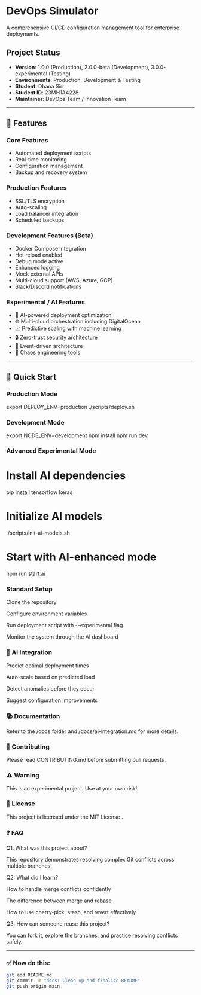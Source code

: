 # DevOps Simulator

A comprehensive CI/CD configuration management tool for enterprise deployments.

## Project Status
- **Version**: 1.0.0 (Production), 2.0.0-beta (Development), 3.0.0-experimental (Testing)
- **Environments**: Production, Development & Testing
- **Student**: Dhana Siri  
- **Student ID**: 23MH1A4228  
- **Maintainer**: DevOps Team / Innovation Team

---

## 🚀 Features

### Core Features
- Automated deployment scripts  
- Real-time monitoring  
- Configuration management  
- Backup and recovery system  

### Production Features
- SSL/TLS encryption  
- Auto-scaling  
- Load balancer integration  
- Scheduled backups  

### Development Features (Beta)
- Docker Compose integration  
- Hot reload enabled  
- Debug mode active  
- Enhanced logging  
- Mock external APIs  
- Multi-cloud support (AWS, Azure, GCP)  
- Slack/Discord notifications  

### Experimental / AI Features
- 🤖 AI-powered deployment optimization  
- 🌐 Multi-cloud orchestration including DigitalOcean  
- 📈 Predictive scaling with machine learning  
- 🔒 Zero-trust security architecture  
- 🌊 Event-driven architecture  
- 🎯 Chaos engineering tools  

---

## 🧩 Quick Start

### Production Mode

export DEPLOY_ENV=production
./scripts/deploy.sh


### Development Mode

export NODE_ENV=development
npm install
npm run dev

### Advanced Experimental Mode


# Install AI dependencies
pip install tensorflow keras

# Initialize AI models
./scripts/init-ai-models.sh

# Start with AI-enhanced mode
npm run start:ai

### Standard Setup

Clone the repository

Configure environment variables

Run deployment script with --experimental flag

Monitor the system through the AI dashboard

### 🤖 AI Integration

Predict optimal deployment times

Auto-scale based on predicted load

Detect anomalies before they occur

Suggest configuration improvements

### 📚 Documentation

Refer to the /docs
 folder and /docs/ai-integration.md
 for more details.

### 🤝 Contributing

Please read CONTRIBUTING.md
 before submitting pull requests.

### ⚠️ Warning

This is an experimental project. Use at your own risk!

### 🧾 License

This project is licensed under the MIT License
.

### ❓ FAQ
Q1: What was this project about?

This repository demonstrates resolving complex Git conflicts across multiple branches.

Q2: What did I learn?

How to handle merge conflicts confidently

The difference between merge and rebase

How to use cherry-pick, stash, and revert effectively

Q3: How can someone reuse this project?

You can fork it, explore the branches, and practice resolving conflicts safely.


---

### ✅ Now do this:
```bash
git add README.md
git commit -m "docs: Clean up and finalize README"
git push origin main